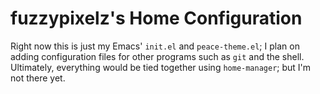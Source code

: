 # fuzzypixelz's Home Configuration

Right now this is just my Emacs' `init.el` and `peace-theme.el`; I plan on
adding configuration files for other programs such as `git` and the
shell. Ultimately, everything would be tied together using `home-manager`; but
I'm not there yet.
